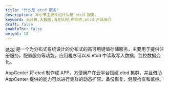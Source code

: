 ```yaml
---
title: "什么是 etcd 服务"
description: 本小节主要介绍什么是 etcd 服务。
keyword: 云计算,大数据,消息队列,中间件,etcd,产品简介
draft: false
enableToc: false
weight: 10
---
```


[etcd](https://coreos.com/etcd/) 是一个为分布式系统设计的分布式的高可用键值存储服务，主要用于提供注册服务，配置服务等功能，应用程序可以从 etcd 中读取写入数据，监控数据变化。

AppCenter 将 etcd 制作成 APP，方便用户在云平台搭建 etcd 集群，并且借助 AppCenter 提供的能力可以进行集群的动态扩容、备份恢复、健康检查和监控。



